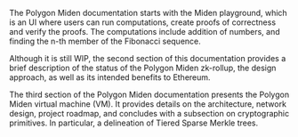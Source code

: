 The Polygon Miden documentation starts with the Miden playground, which is an UI where users can run computations, create proofs of correctness and verify the proofs. The computations include addition of numbers, and finding the n-th member of the Fibonacci sequence.

Although it is still WIP, the second section of this documentation provides a brief description of the status of the Polygon Miden zk-rollup, the design approach, as well as its intended benefits to Ethereum.

The third section of the Polygon Miden documentation presents the Polygon Miden virtual machine (VM). It provides details on the architecture, network design, project roadmap, and concludes with a subsection on cryptographic primitives. In particular, a delineation of Tiered Sparse Merkle trees.
